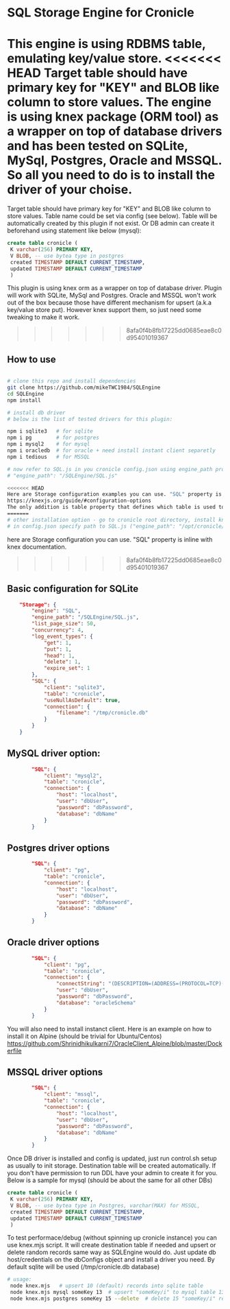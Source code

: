# SQL Storage Engine for Cronicle

This engine is using RDBMS table, emulating key/value store. 
<<<<<<< HEAD
Target table should have primary key for "KEY" and BLOB like column to store values.
The engine is using knex package (ORM tool) as a wrapper on top of database drivers and has been tested on SQLite, MySql, Postgres, Oracle and MSSQL. So all you need to do is to install the driver of your choise.
=======
Target table should have primary key for "KEY" and BLOB like column to store values. Table name could be set via config (see below). Table will be automatically created by this plugin if not exist. Or DB admin can create it beforehand using statement like below (mysql):
```sql
create table cronicle (
 K varchar(256) PRIMARY KEY,
 V BLOB, -- use bytea type in postgres
 created TIMESTAMP DEFAULT CURRENT_TIMESTAMP,
 updated TIMESTAMP DEFAULT CURRENT_TIMESTAMP
 )
```
This plugin is using knex orm as a wrapper on top of database driver. Plugin will work with SQLite, MySql and Postgres. Oracle and MSSQL won't work out of the box because those have different mechanism for upsert (a.k.a key/value store put). However knex support them, so just need some tweaking to make it work. 
>>>>>>> 8afa0f4b8fb17225dd0685eae8c0d95401019367

## How to use

```bash

# clone this repo and install dependencies
git clone https://github.com/mikeTWC1984/SQLEngine
cd SQLEngine
npm install

# install db driver
# below is the list of tested drivers for this plugin:

npm i sqlite3   # for sqlite
npm i pg        # for postgres
npm i mysql2    # for mysql
npm i oracledb  # for oracle + need install instant client separetly
npm i tedious   # for MSSQL

# now refer to SQL.js in you cronicle config.json using engine_path property (use absolute path)
# "engine_path": "/SQLEngine/SQL.js"

<<<<<<< HEAD
Here are Storage configuration examples you can use. "SQL" property is basically knex confic, you can check more details here:
https://knexjs.org/guide/#configuration-options
The only addition is table property that defines which table is used to store cronicle data.
=======
# other installation option - go to cronicle root directory, install knex and db driver you need (e.g. npm i knex sqlite3)
# in config.json specify path to SQL.js ("engine_path": "/opt/cronicle/SQL.js")

```
here are Storage configuration you can use. "SQL" property is inline with knex documentation.
>>>>>>> 8afa0f4b8fb17225dd0685eae8c0d95401019367

## Basic configuration for SQLite
```json
	"Storage": {
		"engine": "SQL",
		"engine_path": "/SQLEngine/SQL.js",
		"list_page_size": 50,
		"concurrency": 4,
		"log_event_types": {
			"get": 1,
			"put": 1,
			"head": 1,
			"delete": 1,
			"expire_set": 1
		},
		"SQL": {
			"client": "sqlite3",
			"table": "cronicle",
			"useNullAsDefault": true,
			"connection": {
				"filename": "/tmp/cronicle.db"
			}
		}
	}
```
## MySQL driver option:
```json
		"SQL": {
			"client": "mysql2",
			"table": "cronicle",
			"connection": {
				"host": "localhost",
				"user": "dbUser",
				"password": "dbPassword",
				"database": "dbName"
			}
		}
```
## Postgres driver options
```json
		"SQL": {
			"client": "pg",
			"table": "cronicle",
			"connection": {
				"host": "localhost",
				"user": "dbUser",
				"password": "dbPassword",
				"database": "dbName"
			}
		}
```
## Oracle driver options
```json
		"SQL": {
			"client": "pg",
			"table": "cronicle",
			"connection": {
                "connectString": "(DESCRIPTION=(ADDRESS=(PROTOCOL=TCP)(HOST=localhost...)))",
				"user": "dbUser",
				"password": "dbPassword",
				"database": "oracleSchema"
			}
		}
```
You will also need to install instanct client. Here is an example on how to install it on Alpine (should be trivial for Ubuntu/Centos)
https://github.com/Shrinidhikulkarni7/OracleClient_Alpine/blob/master/Dockerfile

## MSSQL driver options
```json
		"SQL": {
			"client": "mssql",
			"table": "cronicle",
			"connection": {
				"host": "localhost",
				"user": "dbUser",
				"password": "dbPassword",
				"database": "dbName"
			}
		}
```

Once DB driver is installed and config is updated, just run control.sh setup as usually to init storage. Destination table will be created automatically. If you don't have permission to run DDL have your admin to create it for you. Below is a sample for mysql (should be about the same for all other DBs)

```sql
create table cronicle (
 K varchar(256) PRIMARY KEY,
 V BLOB, -- use bytea type in Postgres, varchar(MAX) for MSSQL,
 created TIMESTAMP DEFAULT CURRENT_TIMESTAMP,
 updated TIMESTAMP DEFAULT CURRENT_TIMESTAMP
 )
```

To test performace/debug (without spinning up cronicle instance) you can use knex.mjs script. It will create destination table if needed and upsert or delete random records same way as SQLEngine would do. Just update db host/credentials on the dbConfigs object and install a driver you need. By default sqlite will be used (/tmp/cronicle.db database)
```bash
# usage:
 node knex.mjs   # upsert 10 (default) records into sqlite table
 node knex.mjs mysql someKey 13  # upsert "someKey/i" to mysql table 13 times
 node knex.mjs postgres someKey 15 --delete  # delete 15 "someKey/i" records from postgres table
```